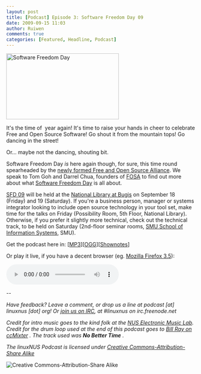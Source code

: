 ```yaml
---
layout: post
title: [Podcast] Episode 3: Software Freedom Day 09
date: 2009-09-15 11:03
author: Ruiwen
comments: true
categories: [Featured, Headline, Podcast]
---
```

<img src="http://linuxNUS.org/wp-content/uploads/2009/09/sfdLogo-300x176.png" alt="Software Freedom Day" title="SFD" width="300" height="176" class="size-medium wp-image-876" />

It's the time of  year again! It's time to raise your hands in cheer to celebrate Free and Open Source Software! Go shout it from the mountain tops! Go dancing in the street!

Or... maybe not the dancing, shouting bit.

Software Freedom Day <em>is </em>here again though, for sure, this time round spearheaded by the <a title="Episode 2: Birth of the Alliance - FOSA" href="http://linuxnus.org/2009/05/20/podcast-episode-1-birth-of-the-alliance/">newly formed Free and Open Source Alliance</a>. We speak to Tom Goh and Darrel Chua, founders of <a href="http://fosa.sg">FOSA</a> to find out more about what <a href="http://softwarefreedomday.org/">Software Freedom Day</a> is all about.

<a href="http://softwarefreedomday.sg">SFD 09</a> will be held at the <a href="http://gothere.sg/directions#national%20library:">National Library at Bugis</a> on September 18 (Friday) and 19 (Saturday). If you're a business person, manager or systems integrator looking to include open source technology in your tool set, make time for the talks on Friday (Possibility Room, 5th Floor, National Library). Otherwise, if you prefer it slightly more technical, check out the technical track, to be held on Saturday (2nd-floor seminar rooms, <a href="http://www.sis.smu.edu.sg/index.asp">SMU School of Information Systems</a>, SMU).

Get the podcast here in: [<a href="http://opensource.nus.edu.sg/podcasts/linuxnus-episode3-software_freedom_day_09.mp3">MP3</a>][<a href="http://opensource.nus.edu.sg/podcasts/linuxnus-episode3-software_freedom_day_09.ogg">OGG</a>][<a href="http://opensource.nus.edu.sg/podcasts/linuxnus-episode3-software_freedom_day_09-shownotes.txt">Shownotes</a>]

<p> Or play it live, if you have a decent browser (eg. <a href="http://mozilla.com/products/firefox">Mozilla Firefox 3.5</a>): </p>
<p>
 <audio src="http://opensource.nus.edu.sg/podcasts/linuxnus-episode3-software_freedom_day_09.ogg" autobuffer controls>
  <em>Sorry. Your browser does not support the <code>audio</code> element.</em>
 </audio>
</p>
--

<em>Have feedback? Leave a comment, or drop us a line at podcast [at] linuxnus [dot] org! Or <a href="http://linuxnus.org/irc">join us on IRC</a>, at #linuxnus on irc.freenode.net</em>

<em>
Credit for intro music goes to the kind folk at the <a title="NUS Electronic Music Lab" href="http://eml.uzyn.com">NUS Electronic Music Lab</a>.
Credit for the drum loop used at the end of this podcast goes to <a href="http://ccmixter.org/people/BillRayDrums/sample">Bill Ray on ccMixter</a> . The track used was <strong>No Better Time</strong> .
</em>

<em>The linuxNUS Podcast is licensed under <a href="http://creativecommons.org/licenses/by-sa/3.0/">Creative Commons-Attribution-Share Alike</a> </em>

<em> </em>

<img src="http://i.creativecommons.org/l/by-sa/3.0/88x31.png" alt="Creative Commons-Attribution-Share Alike" />
